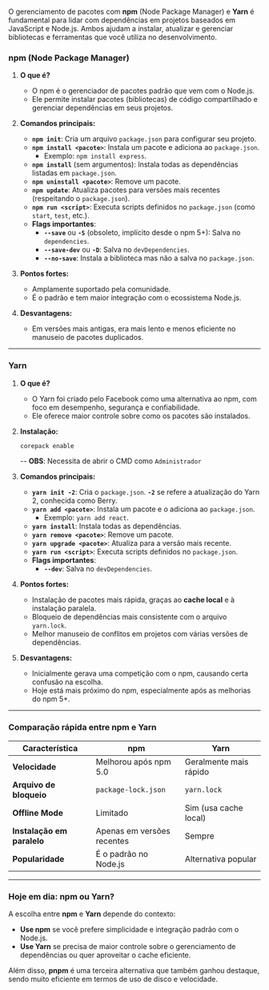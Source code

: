O gerenciamento de pacotes com **npm** (Node Package Manager) e **Yarn** é fundamental para lidar com dependências em projetos baseados em JavaScript e Node.js. Ambos ajudam a instalar, atualizar e gerenciar bibliotecas e ferramentas que você utiliza no desenvolvimento.

### **npm (Node Package Manager)**
1. **O que é?**
   - O npm é o gerenciador de pacotes padrão que vem com o Node.js.
   - Ele permite instalar pacotes (bibliotecas) de código compartilhado e gerenciar dependências em seus projetos.

2. **Comandos principais:**
   - **`npm init`**: Cria um arquivo `package.json` para configurar seu projeto.
   - **`npm install <pacote>`**: Instala um pacote e adiciona ao `package.json`.
     - Exemplo: `npm install express`.
   - **`npm install`** (sem argumentos): Instala todas as dependências listadas em `package.json`.
   - **`npm uninstall <pacote>`**: Remove um pacote.
   - **`npm update`**: Atualiza pacotes para versões mais recentes (respeitando o `package.json`).
   - **`npm run <script>`**: Executa scripts definidos no `package.json` (como `start`, `test`, etc.).
   - **Flags importantes**:
     - **`--save`** ou **`-S`** (obsoleto, implícito desde o npm 5+): Salva no `dependencies`.
     - **`--save-dev`** ou **`-D`**: Salva no `devDependencies`.
     - **`--no-save`**: Instala a biblioteca mas não a salva no `package.json`.

3. **Pontos fortes:**
   - Amplamente suportado pela comunidade.
   - É o padrão e tem maior integração com o ecossistema Node.js.

4. **Desvantagens:**
   - Em versões mais antigas, era mais lento e menos eficiente no manuseio de pacotes duplicados.

---

### **Yarn**
1. **O que é?**
   - O Yarn foi criado pelo Facebook como uma alternativa ao npm, com foco em desempenho, segurança e confiabilidade.
   - Ele oferece maior controle sobre como os pacotes são instalados.

2. **Instalação:**
   ```bash
   corepack enable
   ```
   -- **OBS**: Necessita de abrir o CMD como `Administrador`

3. **Comandos principais:**
   - **`yarn init -2`**: Cria o `package.json`. **`-2`** se refere a atualização do Yarn 2, conhecida como Berry.
   - **`yarn add <pacote>`**: Instala um pacote e o adiciona ao `package.json`.
     - Exemplo: `yarn add react`.
   - **`yarn install`**: Instala todas as dependências.
   - **`yarn remove <pacote>`**: Remove um pacote.
   - **`yarn upgrade <pacote>`**: Atualiza para a versão mais recente.
   - **`yarn run <script>`**: Executa scripts definidos no `package.json`.
   - **Flags importantes**:
     - **`--dev`**: Salva no `devDependencies`.

4. **Pontos fortes:**
   - Instalação de pacotes mais rápida, graças ao **cache local** e à instalação paralela.
   - Bloqueio de dependências mais consistente com o arquivo `yarn.lock`.
   - Melhor manuseio de conflitos em projetos com várias versões de dependências.

5. **Desvantagens:**
   - Inicialmente gerava uma competição com o npm, causando certa confusão na escolha.
   - Hoje está mais próximo do npm, especialmente após as melhorias do npm 5+.

---

### **Comparação rápida entre npm e Yarn**

| **Característica**         | **npm**                              | **Yarn**                            |
|----------------------------|--------------------------------------|-------------------------------------|
| **Velocidade**             | Melhorou após npm 5.0               | Geralmente mais rápido              |
| **Arquivo de bloqueio**    | `package-lock.json`                 | `yarn.lock`                         |
| **Offline Mode**           | Limitado                            | Sim (usa cache local)               |
| **Instalação em paralelo** | Apenas em versões recentes          | Sempre                              |
| **Popularidade**           | É o padrão no Node.js               | Alternativa popular                 |

---

### **Hoje em dia: npm ou Yarn?**
A escolha entre **npm** e **Yarn** depende do contexto:
- **Use npm** se você prefere simplicidade e integração padrão com o Node.js.
- **Use Yarn** se precisa de maior controle sobre o gerenciamento de dependências ou quer aproveitar o cache eficiente.

Além disso, **pnpm** é uma terceira alternativa que também ganhou destaque, sendo muito eficiente em termos de uso de disco e velocidade.